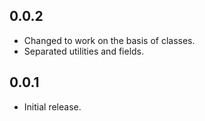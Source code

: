 ## 0.0.2

* Changed to work on the basis of classes.
* Separated utilities and fields.

## 0.0.1

* Initial release.
